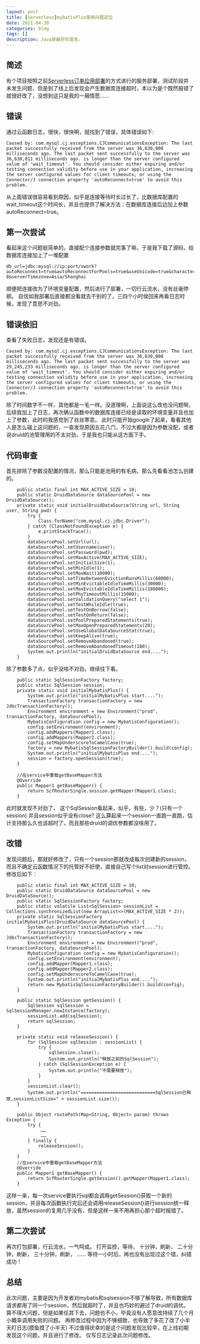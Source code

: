 ```yaml
---
layout: post
title: [Serverless]mybatisPlus使用问题定位
date: 2021-04-30
categories: blog
tags: []
description: Java是最好的语言。
---
```

## 简述
有个项目按照之前[Serverless订单应用部署](https://freeeeeedom.github.io/blog/2020/10/24/serverless-order/ "Serverless订单应用部署")的方式进行的服务部署，测试阶段并未发生问题，但是到了线上后发现会产生数据库连接超时，本以为是个既然报错了就很好改了，没想到这只是我的一厢情愿……

## 错误
通过云函数日志，很快，很快啊，就找到了错误，具体错误如下:
```
Caused by: com.mysql.cj.exceptions.CJCommunicationsException: The last packet successfully received from the server was 36,630,008 milliseconds ago. The last packet sent successfully to the server was 36,630,011 milliseconds ago. is longer than the server configured value of 'wait_timeout'. You should consider either expiring and/or testing connection validity before use in your application, increasing the server configured values for client timeouts, or using the Connector/J connection property 'autoReconnect=true' to avoid this problem.
```
从上面错误很容易看到原因，似乎是连接等待时长过长了，比数据库配置的wait_timeout这个时间长，并且也提供了解决方法：在数据库连接后边加上参数autoReconnect=true。

## 第一次尝试
看起来这个问题挺简单的，直接配个连接参数就完事了嘛，于是我下载了源码，给数据库连接加上了一堆配置
```
db_url=jdbc:mysql://ip:port/vwork?autoReconnect=true&autoReconnectForPools=true&useUnicode=true&characterEncoding=UTF-8&serverTimezone=Asia/Shanghai
```
顺便把连接改为了环境变量配置，然后进行了部署，一切行云流水，没有丝毫停顿。
自信如我部署后直接都没看就去干别的了，三四个小时侯回来再看日志时候，发现了意思不对劲。

## 错误依旧
查看了失败日志，发现还是有错误。
```
Caused by: com.mysql.cj.exceptions.CJCommunicationsException: The last packet successfully received from the server was 36,630,008 milliseconds ago. The last packet sent successfully to the server was 29,245,233 milliseconds ago. is longer than the server configured value of 'wait_timeout'. You should consider either expiring and/or testing connection validity before use in your application, increasing the server configured values for client timeouts, or using the Connector/J connection property 'autoReconnect=true' to avoid this problem.
```
除了时间数字不一样，其他都是一毛一样。没道理啊，上面说这么改也没问题啊，后续我加上了日志，再次确认函数中的数据库连接已经是读取的环境变量并且也加上了参数，此时的我感觉到了丝丝寒意。
此时只能开始google了起来，看看其他人是怎么碰上这问题的，一查发现原因五花八门，不过大都是因为参数没配，或者说druid的池管理用的不太对劲，于是我也只能从这方面下手。

## 代码审查
首先排除了参数没配置的情况，那么只能是池用的有毛病，那么先看看池怎么创建的。
```
    public static final int MAX_ACTIVE_SIZE = 10;
    public static DruidDataSource dataSourcePool = new DruidDataSource();
    private static void initialDruidDataSource(String url, String user, String pwd) {
        try {
            Class.forName("com.mysql.cj.jdbc.Driver");
        } catch (ClassNotFoundException e) {
            e.printStackTrace();
        }
        dataSourcePool.setUrl(url);
        dataSourcePool.setUsername(user);
        dataSourcePool.setPassword(pwd);
        dataSourcePool.setMaxActive(MAX_ACTIVE_SIZE);
        dataSourcePool.setInitialSize(1);
        dataSourcePool.setMinIdle(1);
        dataSourcePool.setMaxWait(10000);
        dataSourcePool.setTimeBetweenEvictionRunsMillis(60000);
        dataSourcePool.setMinEvictableIdleTimeMillis(30000);
        dataSourcePool.setMaxEvictableIdleTimeMillis(180000);
        dataSourcePool.setPhyTimeoutMillis(15000);
        dataSourcePool.setValidationQuery("select 1");
        dataSourcePool.setTestWhileIdle(true);
        dataSourcePool.setTestOnBorrow(false);
        dataSourcePool.setTestOnReturn(false);
        dataSourcePool.setPoolPreparedStatements(true);
        dataSourcePool.setMaxOpenPreparedStatements(20);
        dataSourcePool.setUseGlobalDataSourceStat(true);
        dataSourcePool.setKeepAlive(true);
        dataSourcePool.setRemoveAbandoned(true);
        dataSourcePool.setRemoveAbandonedTimeout(180);
        System.out.println("initialDruidDataSource end....");
    }
```
除了参数多了点，似乎没啥不对劲，继续往下看。
```
    public static SqlSessionFactory factory;
    public static SqlSession session;
	private static void initialMybatisPlus() {
        System.out.println("initialMybatisPlus start....");
        TransactionFactory transactionFactory = new JdbcTransactionFactory();
        Environment environment = new Environment("prod", transactionFactory, dataSourcePool);
        MybatisConfiguration config = new MybatisConfiguration();
        config.setEnvironment(environment);
        config.addMappers(Mapper1.class);
        config.addMappers(Mapper2.class);
        config.setMapUnderscoreToCamelCase(true);
        factory = new MybatisSqlSessionFactoryBuilder().build(config);
        System.out.println("initialMybatisPlus end....");
        session = factory.openSession(true);
    }

    //在service中重载getBaseMapper方法
    @Override
    public Mapper1 getBaseMapper() {
        return ScfRouterSingle.session.getMapper(Mapper1.class);
    }
```
此时就发现不对劲了， 这个SqlSession看起来，似乎，有些，少？(只有一个session)
并且session似乎没有close?
这么算起来一个session一直跑一直跑，估计支持那么久也该超时了，而且那些druid的调优参数都没啥用了。

## 改错
发现问题后，那就好修改了，只有一个session那就改成每次创建新的session，而且不确定云函数情况下的托管好不好使，直接自己写个list对session进行管控。
修改后如下：
```
    public static final int MAX_ACTIVE_SIZE = 10;
    public static DruidDataSource dataSourcePool = new DruidDataSource();
    public static SqlSessionFactory factory;
    public static volatile List<SqlSession> sessionList = Collections.synchronizedList(new ArrayList<>(MAX_ACTIVE_SIZE * 2));
    private static SqlSessionFactory initialMybatisPlus(DruidDataSource dataSourcePool) {
        System.out.println("initialMybatisPlus start....");
        TransactionFactory transactionFactory = new JdbcTransactionFactory();
        Environment environment = new Environment("prod", transactionFactory, dataSourcePool);
        MybatisConfiguration config = new MybatisConfiguration();
        config.setEnvironment(environment);
        config.addMapper(Mapper1.class);
        config.addMapper(Mapper2.class);
        config.setMapUnderscoreToCamelCase(true);
        System.out.println("initialMybatisPlus end....");
        return new MybatisSqlSessionFactoryBuilder().build(config);
    }

    public static SqlSession getSession() {
        SqlSession sqlSession = SqlSessionManager.newInstance(factory);
        sessionList.add(sqlSession);
        return sqlSession;
    }

    private static void releaseSession() {
        for (SqlSession sqlSession : sessionList) {
            try {
                sqlSession.close();
                System.out.println("释放之前的SqlSession");
            } catch (SqlSessionException e) {
                System.out.println("不需要释放");
            }
        }
        sessionList.clear();
        System.out.println("============================SqlSession已释放,sessionListSize=" + sessionList.size());
    }

    public Object routePath(Map<String, Object> param) throws Exception {
        try {
             ……
             ……
        } finally {
            releaseSession();
        }
    }
    //在service中重载getBaseMapper方法
    @Override
    public Mapper1 getBaseMapper() {
        return ScfRouterSingle.getSession().getMapper(Mapper1.class);
    }
```

这样一来，每一次service要执行sql都会调用getSession()获取一个新的session，并且每次函数执行完后还会调用releaseSession()进行session统一释放，虽然session的复用几乎没有，但是这样一来不用再担心那个超时报错了。

## 第二次尝试
再次打包部署，行云流水，一气呵成。
打开监控，等待，
十分钟，刷新，
二十分钟，刷新，
三十分钟，刷新，
……
等待一小时后，再也没有出现过这个错，纠错成功！

## 总结
此次问题，主要是因为开发者对mybatis和sqlsession不够了解导致，所有数据库请求都用了同一个session，然后就超时了，并且也巧妙的避过了druid的调优。
算不得大问题，但是如果任其下去，问题也不小，毕竟没有人愿意改持续了几个月小概率调用失败的问题。
再修改过程中因为不够细致，也导致了多花了改了小半天盯日志(摸鱼摸了小半天)
不过值得庆幸的是这个问题发现比较早，在上线初期发现这个问题，并且进行了修改。
仅写日志记录此次问题修改。